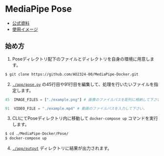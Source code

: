 # MediaPipe Pose

- [公式資料](https://google.github.io/mediapipe/solutions/pose.html)
- [使用イメージ](https://hub.docker.com/r/ao2324/mediapipe)

## 始め方
1. Poseディレクトリ配下のファイルとディレクトリを自身の環境に用意します。
```bash
$ git clone https://github.com/AO2324-00/MediaPipe-Docker.git
```
2. [`./app/pose.py`](https://github.com/AO2324-00/MediaPipe-Docker/blob/main/Pose/app/pose.py) の45行目や91行目を編集して、処理を行いたいファイルを指定します。
```py
45  IMAGE_FILES = ["./example.png"] # 画像のファイルパスを配列に格納して下さい。

91  VIDEO_FILE = "./example.mp4" # 動画のファイルパスを入力して下さい。
```
3. CLIにてPoseディレクトリ内に移動して `docker-compose up` コマンドを実行します。
```bash
$ cd ./MediaPipe-Docker/Pose/
$ docker-compose up
```
4. [`./app/output`](https://github.com/AO2324-00/MediaPipe-Docker/tree/main/Pose/app/output) ディレクトリに結果が出力されます。